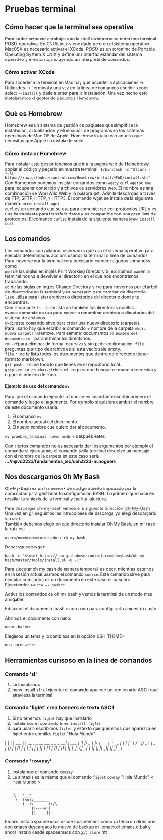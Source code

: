 # Pruebas terminal
## Cómo hacer que la terminal sea operativa 
Para poder empezar a trabajar con la shell es importante tener una terminal POSIX operativa. En GNU/Linux viene dado pero en el sistema operativo MacOSX es necesario activar el XCode. 
*POSIX* es un acronimo de Portable Operating System X UNIX y define una interfaz estándar del sistema operativo y el entorno, incluyendo un intérprete de comandos. 
### Cómo activar XCode
Para acceder a la terminal en Mac hay que acceder a Aplicaciones -> Utilidades -> Terminal y una vez en la línea de comandos escribir xcode-select `--install` y darle a enter para la instalación. Una vez hecho esto instalaremos el gestor de paquetes Homebrew.

## Què es Homebrew
Homebrew es un sistema de gestión de paquetes que simplifica la instalaciòn, actualización y eliminación de programas en los sistemas operativos de Mac OS de Apple. Homebrew instala todo aquello que necesitas que Apple no instala de serie. 

### Cómo instalar Homebrew
Para instalar este gestor tenemos que ir a la pàgina web de [Homebrew](https://brew.sh/index_es)y copiar el código y pegarlo en nuestra terminal ` $/bin/bash -c "$(curl -fsSL https://raw.githubsercontent.com/Homebrew/install/HEAD/install.sh)"`
Con Homebrew podemos instalar comandos como `wget`y `curl`
`wget`se usa para recuperar contenido y archivos de servidores web. El nombre es una combinación de Worl Wild Web y la palabra get. Admite descargas a través de FTP, SFTP, HTTP, y HTTPS. El comando wget se instala de la siguiente manera: `brew install wget`  
`curl` es un comando que se usa para comunicarse con protocolos URL y es una herramienta para transferir datos y es compatible con una gran lista de protocolos. El comando `curl`se instala de la siguiente manera `brew install curl` 

## Los comandos
Los comandos son palabras reservadas que usa el sistema operativo para ejecutar determinadas accions usando la terminal o línea de comandos. Para moverse por la terminal serà necesario conocer algunos comandos como:   
`pwd` de las siglas en inglés Print Working Directory.Si escribimos `pwd`en la terminal nos va a devolver el directorio en el que nos encontramos trabajando.   
`cd` de las siglas en inglés Change Directory sirve para movernos por el arbol de directorios en la termianl y es necesario para cambiar de directorio   
`ls`se utiliza para listar archivos o directorios del directorio donde te encuentras.  
 Con la variante `ls -la` se listaran también los directorios ocultos.  
`mv`este comando se usa para mover o renombrar archivos o directorios del sistema de archivos.  
`mkdir`este comando sirve para crear una nuevo directorio (carpeta).  
Para usarlo hay que escribir el comando + nombre de la carpeta `mkdri nueva carpeta`
`rm`remove.  Para eliminar  documentos `rm nombre del documento`
`rm-r`para eliminar los directorios.   
`rm -rf`para eliminar de forma recursiva y sin pedir confirmación. 
`file` preguntas que tipo de archivo es si está vacío sale empty.  
`file *.md` te lista todos los documentos que dentro del directorio tienen formato markdown.  
`git push -f`sube todo lo que tienes en el repositorio local.  
`grep -rn \# pruebas-github.md ` rn para que busque de manera recursiva y n para el número de línea.

#### Ejemplo de uso del comando `mv`
Para que el comando ejecute la funcion es importante escribir primero el comando y  luego el argumento. Por ejemplo si quisiera cambiar el nombre de este documento usaría: 
1. El comando `mv`. 
2. El nombre actual del documento. 
3. El nuevo nombre que quiero dar al documento.   


`mv pruebas_terminal nuevo nombre` después enter.  

Con ciertos comandos no es necesario dar los argumentos por ejemplo el comando si ejecutamos el comando `pwd`la terminal devuelve un mensaje  con el nombre de la carpeta  en este caso seria **.../mpvd2223/fundamentos_tec/uah2223-nunoguera**
 

## Nos descargamos Oh My Bash 
Oh-My-Bash es un framework de código abierto impulsado por la comunidad para gestionar tu configuración BASH. Lo primero que hace es resaltar la sintaxis de la terminal y facilita lalectura. 

Para descargar oh-my-bash vamos a la siguiente dirección [Oh-My-Bash](https://ohmybash.nntoan.com/)
Una vez en git seguimos las intrucciones de descarga, yo elegí descargarlo vía `wget`  
También debemos elegir en que directorio instalar Oh My Bash, en mi caso la ruta es: 

`users/nombredemiordenador/.oh-my-bash`   


Descarga con wget:

`bash -c "$(wget https://raw.githubusercontent.com/ohmybash/oh-my-bash/master/tools/install.sh -O -)"`

Para ejecutar  oh my bash de manera temporal, es decir, mientras estamos en la sesión actual usamos el comando `source`. Este comando sirve para ejecutar comandos de un documento en este caso el .baschrc  
Ejecutando:
`source ~/.bashrc`

Activa los comandos de oh my bash y vemos la terminal de un modo mas amigable.  

Editamos el documento .bashrc con nano para configurarlo a nuestro gusto  

Abrimos el documento con nano:  
 
`nano .bashrc`

Elegimos un tema y lo cambiaos en la opción OSH_THEME=

`OSH_THEME="rr"`
 

## Herramientas curisoso en la línea de comandos 
### Comando 'sl'
1. Lo instalamos
2. brew install `sl`: al ejecutar el comando aparece un tren en arte ASCII que atraviesa la terminal.
### Comando 'figlet' crea banners de texto ASCII
1. Si no tenemos `figlet` hay que instalarlo
2. Instalamos el comando `brew install figlet`
3. para usarlo escribimos `figlet` y el texto que queremos que aparezca en figlet entre comillas `figlet` "Hola Mundo"


| | | | ___ | | __ _     _ __ ___  _   _ _ __   __| | ___
| |_| |/ _ \| |/ _` |   | '_ ` _ \| | | | '_ \ / _` |/ _ \ 
|  _  | (_) | | (_| |_  | | | | | | |_| | | | | (_| | (_) |
|_| |_|\___/|_|\__,_( ) |_| |_| |_|\__,_|_| |_|\__,_|\___/ 


### Comando 'cowsay'
1. Instalamos el comando `cowsay`
2. La sintaxis es la misma que el comando `figlet` `cowsay` "Hola Mundo"
< Hola Mundo >
 ------------ 
        \   ^__^
         \  (oo)\_______
            (__)\       )\/\
                ||----w |
                ||     ||


Emacs 
Instalo spaceemacs desde spaceemacs
como ya tenia un directorio con emacs descargado lo muevo de backup `mv` .emacs.d/ emacs.d.bak
y ahora instalo desde spaceemacs con `git clone` htt

